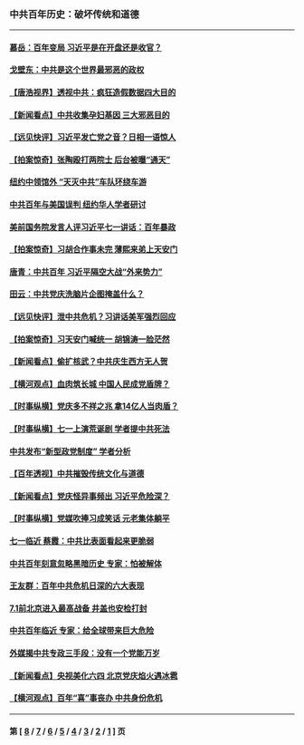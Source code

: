### 中共百年历史：破坏传统和道德
---
#### [慕岳：百年变局 习近平是在开盘还是收官？](../../pages/nf1176114/n13206516.md?09090430) 
#### [戈壁东：中共是这个世界最邪恶的政权](../../pages/nf1176114/n13085641.md?09090430) 
#### [【唐浩视界】透视中共：疯狂造假数据四大目的](../../pages/nf1176114/n13080590.md?09090430) 
#### [【新闻看点】中共收集孕妇基因 三大邪恶目的](../../pages/nf1176114/n13077182.md?09090430) 
#### [【远见快评】习近平发亡党之音？日相一语惊人](../../pages/nf1176114/n13074809.md?09090430) 
#### [【拍案惊奇】张陶殴打两院士 后台被曝“通天”](../../pages/nf1176114/n13070496.md?09090430) 
#### [纽约中领馆外 “天灭中共”车队环绕车游](../../pages/nf1176114/n13070693.md?09090430) 
#### [中共百年与美国误判 纽约华人学者研讨](../../pages/nf1176114/n13067969.md?09090430) 
#### [美前国务院发言人评习近平七一讲话：百年暴政](../../pages/nf1176114/n13066986.md?09090430) 
#### [【拍案惊奇】习胡合作事未完 薄熙来弟上天安门](../../pages/nf1176114/n13065867.md?09090430) 
#### [唐青：中共百年 习近平隔空大战“外来势力”](../../pages/nf1176114/n13065976.md?09090430) 
#### [田云：中共党庆洗脑片企图掩盖什么？](../../pages/nf1176114/n13064395.md?09090430) 
#### [【远见快评】泄中共危机？习讲话美军强烈回应](../../pages/nf1176114/n13064269.md?09090430) 
#### [【拍案惊奇】习天安门喊统一 胡锦涛一脸茫然](../../pages/nf1176114/n13063233.md?09090430) 
#### [【新闻看点】偷扩核武？中共庆生西方无人贺](../../pages/nf1176114/n13061263.md?09090430) 
#### [【横河观点】血肉筑长城 中国人民成党盾牌？](../../pages/nf1176114/n13061779.md?09090430) 
#### [【时事纵横】党庆多不祥之兆 拿14亿人当肉盾？](../../pages/nf1176114/n13061709.md?09090430) 
#### [【时事纵横】七一上演荒诞剧 学者提中共死法](../../pages/nf1176114/n13058990.md?09090430) 
#### [中共发布“新型政党制度” 学者分析](../../pages/nf1176114/n13056354.md?09090430) 
#### [【百年透视】中共摧毁传统文化与道德](../../pages/nf1176114/n13057253.md?09090430) 
#### [【新闻看点】党庆怪异事频出 习近平危险深？](../../pages/nf1176114/n13056781.md?09090430) 
#### [【时事纵横】党媒吹捧习成笑话 元老集体躺平](../../pages/nf1176114/n13056792.md?09090430) 
#### [七一临近 蔡霞：中共比表面看起来更脆弱](../../pages/nf1176114/n13056418.md?09090430) 
#### [中共百年刻意忽略黑暗历史 专家：怕被解体](../../pages/nf1176114/n13056056.md?09090430) 
#### [王友群：百年中共危机日深的六大表现](../../pages/nf1176114/n13054263.md?09090430) 
#### [7.1前北京进入最高战备 井盖也安检打封](../../pages/nf1176114/n13053641.md?09090430) 
#### [中共百年临近 专家：给全球带来巨大危险](../../pages/nf1176114/n13053663.md?09090430) 
#### [外媒揭中共专政三手段：没有一个党能万岁](../../pages/nf1176114/n13049352.md?09090430) 
#### [【新闻看点】央视美化六四 北京党庆焰火遇冰雹](../../pages/nf1176114/n13048310.md?09090430) 
#### [【横河观点】百年“喜”事丧办 中共身份危机](../../pages/nf1176114/n13049869.md?09090430) 

---
#### 第 [ [8](./8.md?09090430) / [7](./7.md?09090430) / [6](./6.md?09090430) / [5](./5.md?09090430) / [4](./4.md?09090430) / [3](./3.md?09090430) / [2](./2.md?09090430) / [1](./1.md?09090430) ] 页
